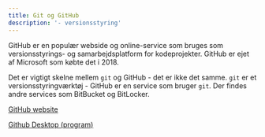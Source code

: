 ```yaml
---
title: Git og GitHub
description: '- versionsstyring'
---
```

GitHub er en populær webside og online-service som bruges som versionsstyrings- og samarbejdsplatform for kodeprojekter. GitHub er ejet af Microsoft som købte det i 2018.

Det er vigtigt skelne mellem `git` og GitHub - det er ikke det samme.
`git` er et versionsstyringværktøj - GitHub er en service som bruger `git`. Der findes andre services som BitBucket og BitLocker.

[GitHub website](https://github.com/)

[Github Desktop (program)](https://desktop.github.com/download/)
